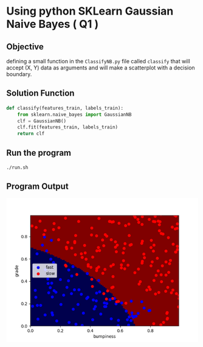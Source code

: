 # Using python SKLearn Gaussian Naive Bayes ( Q1 )

## Objective
defining a small function in the `ClassifyNB.py` file called `classify` that will accept (X, Y) data as arguments and will make a scatterplot with a decision boundary.

## Solution Function
```python
def classify(features_train, labels_train):
	from sklearn.naive_bayes import GaussianNB
	clf = GaussianNB()
	clf.fit(features_train, labels_train)
	return clf
```

## Run the program
```sh
./run.sh
```

## Program Output
![Decision Boundary](output/test.png)
